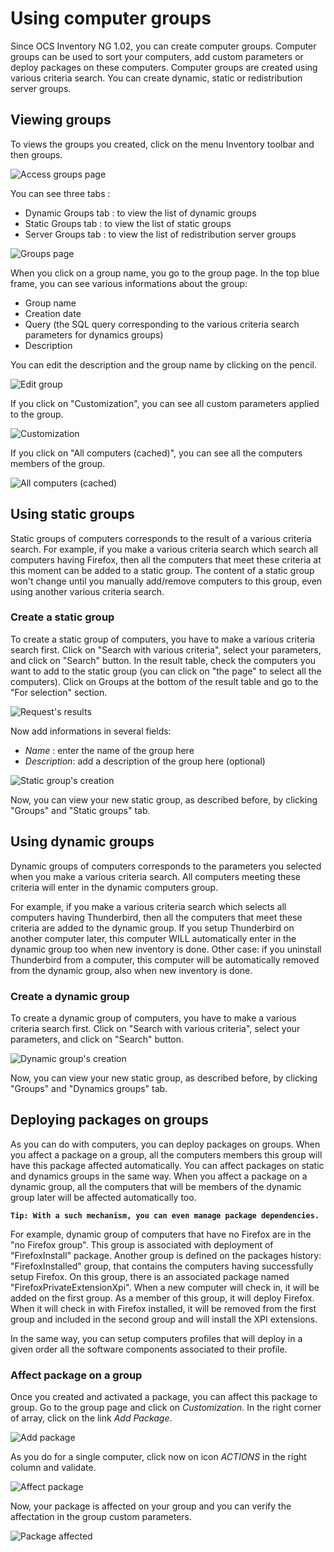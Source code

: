 # Using computer groups

Since OCS Inventory NG 1.02, you can create computer groups. Computer groups can be used to sort your
computers, add custom parameters or deploy packages on these computers. Computer groups are created using
various criteria search. You can create dynamic, static or redistribution server groups.

## Viewing groups

To views the groups you created, click on the menu Inventory toolbar and then groups.

![Access groups page](../img/EN_computers_groups_1.png)

You can see three tabs :

* Dynamic Groups tab : to view the list of dynamic groups
* Static Groups tab : to view the list of static groups
* Server Groups tab : to view the list of redistribution server groups

![Groups page](../img/EN_computers_groups_2.png)

When you click on a group name, you go to the group page. In the top blue frame,
you can see various informations about the group:

* Group name
* Creation date
* Query (the SQL query corresponding to the various criteria search parameters for dynamics groups)
* Description

You can edit the description and the group name by clicking on the pencil.

![Edit group](../img/EN_computers_groups_3.png)

If you click on "Customization", you can see all custom parameters applied to the group.

![Customization](../img/EN_computers_groups_4.png)

If you click on "All computers (cached)", you can see all the computers members of the group.

![All computers (cached)](../img/EN_computers_groups_5.png)

## Using static groups

Static groups of computers corresponds to the result of a various criteria search. For example,
if you make a various criteria search which search all computers having Firefox, then all the
computers that meet these criteria at this moment can be added to a static group. The content
of a static group won't change until you manually add/remove computers to this group, even using
another various criteria search.

### **Create a static group**

To create a static group of computers, you have to make a various criteria search first.
Click on "Search with various criteria", select your parameters, and click on "Search" button.
In the result table, check the computers you want to add to the static group (you can click on
"the page" to select all the computers). Click on Groups at the bottom of the result table and
go to the "For selection" section.

![Request's results](../img/EN_computers_groups_6.png)

Now add informations in several fields:

* _Name_ : enter the name of the group here
* _Description_: add a description of the group here (optional)

![Static group's creation](../img/EN_computers_groups_7.png)

Now, you can view your new static group, as described before, by clicking "Groups" and "Static groups" tab.

## Using dynamic groups

Dynamic groups of computers corresponds to the parameters you selected when you make
a various criteria search. All computers meeting these criteria will enter in the dynamic computers group.

For example, if you make a various criteria search which selects all computers having Thunderbird,
then all the computers that meet these criteria are added to the dynamic group. If you setup
Thunderbird on another computer later, this computer WILL automatically enter in the dynamic
group too when new inventory is done. Other case: if you uninstall Thunderbird from a computer,
this computer will be automatically removed from the dynamic group, also when new inventory is done.

### **Create a dynamic group**

To create a dynamic group of computers, you have to make a various criteria search first.
Click on "Search with various criteria", select your parameters, and click on "Search" button.

![Dynamic group's creation](../img/EN_computers_groups_8.png)

Now, you can view your new static group, as described before, by clicking "Groups" and "Dynamics groups" tab.

## Deploying packages on groups

As you can do with computers, you can deploy packages on groups. When you affect a package on a group,
all the computers members this group will have this package affected automatically. You can affect
packages on static and dynamics groups in the same way. When you affect a package on a dynamic group,
all the computers that will be members of the dynamic group later will be affected automatically too.

**`Tip: With a such mechanism, you can even manage package dependencies.`**

For example, dynamic group of computers that have no Firefox are in the "no Firefox group".
This group is associated with deployment of "FirefoxInstall" package. Another group is defined on
the packages history: "FirefoxInstalled" group, that contains the computers having successfully
setup Firefox. On this group, there is an associated package named "FirefoxPrivateExtensionXpi".
When a new computer will check in, it will be added on the first group. As a member of this group,
it will deploy Firefox. When it will check in with Firefox installed, it will be removed from the
first group and included in the second group and will install the XPI extensions.

In the same way, you can setup computers profiles that will deploy in a given order all the software
components associated to their profile.

### **Affect package on a group**

Once you created and activated a package, you can affect this package to group. Go to the group page
and click on _Customization_. In the right corner of array, click on the link _Add Package_.

![Add package](../img/EN_computers_groups_9.png)

As you do for a single computer, click now on icon _ACTIONS_ in the right column and validate.

![Affect package](../img/EN_computers_groups_10.png)

Now, your package is affected on your group and you can verify the affectation in the group custom parameters.

![Package affected](../img/EN_computers_groups_11.png)